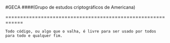 #GECA
####(Grupo de estudos criptográficos de Americana)

============================================================
```
Todo código, ou algo que o valha, é livre para ser usado por todos para todo e qualquer fim.
```
